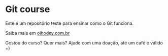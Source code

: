 # Git course

Este é um repositório teste para ensinar como o Git funciona.

Saiba mais em [olhodev.com.br](http://olhodev.com.br)

Gostou do curso? Quer mais? Ajude com uma doação, até um café é válido =)
